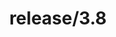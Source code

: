 ---
title: "release/3.8"
description: >
  release/3.8 CHANGELOG 汇总，最近发布版本: v3.8.3 , 时间: 2021-10-12
weight: -38
---